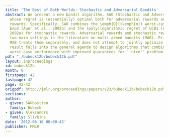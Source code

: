 ```yaml
---
title: 'The Best of Both Worlds: Stochastic and Adversarial Bandits'
abstract: We present a new bandit algorithm, SAO (Stochastic and Adversarial Optimal)
  whose regret is (essentially) optimal both for adversarial rewards and for stochastic
  rewards. Specifically, SAO combines the \emph{O}(√\emph{n}) worst-case regret of
  Exp3 (Auer et al., 2002b) and the (poly)logarithmic regret of UCB1 (Auer et al.,
  2002a) for stochastic rewards. Adversarial rewards and stochastic rewards are the
  two main settings in the literature on multi-armed bandits (MAB). Prior work on
  MAB treats them separately, and does not attempt to jointly optimize for both. This
  result falls into the general agenda to design algorithms that combine the optimal
  worst-case performance with improved guarantees for ``nice'' problem instances.
pdf: "./bubeck12b/bubeck12b.pdf"
layout: inproceedings
id: bubeck12b
month: 0
firstpage: 42
lastpage: 42
page: 42-42
origpdf: http://jmlr.org/proceedings/papers/v23/bubeck12b/bubeck12b.pdf
sections: 
author:
- given: SÃ©bastien
  family: Bubeck
- given: Aleksandrs
  family: Slivkins
date: '2012-06-16 00:00:42'
publisher: PMLR
---
```


